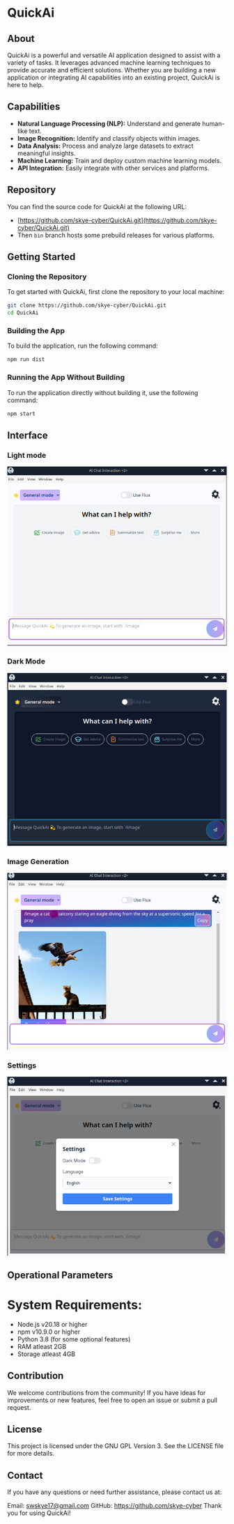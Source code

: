 # QuickAi

## About

QuickAi is a powerful and versatile AI application designed to assist with a variety of tasks. It leverages advanced machine learning techniques to provide accurate and efficient solutions. Whether you are building a new application or integrating AI capabilities into an existing project, QuickAi is here to help.

## Capabilities

- **Natural Language Processing (NLP):** Understand and generate human-like text.
- **Image Recognition:** Identify and classify objects within images.
- **Data Analysis:** Process and analyze large datasets to extract meaningful insights.
- **Machine Learning:** Train and deploy custom machine learning models.
- **API Integration:** Easily integrate with other services and platforms.

## Repository
You can find the source code for QuickAi at the following URL:
- [https://github.com/skye-cyber/QuickAi.git](https://github.com/skye-cyber/QuickAi.git)
- Then ``bin`` branch hosts some prebuild releases for various platforms.

## Getting Started

### Cloning the Repository

To get started with QuickAi, first clone the repository to your local machine:

```bash
git clone https://github.com/skye-cyber/QuickAi.git
cd QuickAi
```
### Building the App
To build the application, run the following command:

```bash
npm run dist
```

### Running the App Without Building
To run the application directly without building it, use the following command:

```bash
npm start
```

## Interface
### Light mode
![light-preview](./src/common/light-preview.png)
### Dark Mode
![dark-preview](./src/common/dark-preview.png)
### Image Generation
![image-preview](./src/common/image-preview.png)
### Settings
![modal-light](./src/common/modal-light.png)

## Operational Parameters
# System Requirements:
- Node.js v20.18 or higher
- npm v10.9.0 or higher
- Python 3.8 (for some optional features)
- RAM atleast 2GB
- Storage atleast 4GB

## Contribution
We welcome contributions from the community! If you have ideas for improvements or new features, feel free to open an issue or submit a pull request.

## License
This project is licensed under the GNU GPL Version 3. See the LICENSE file for more details.

## Contact
If you have any questions or need further assistance, please contact us at:

Email: swskye17@gmail.com
GitHub: https://github.com/skye-cyber
Thank you for using QuickAi!
